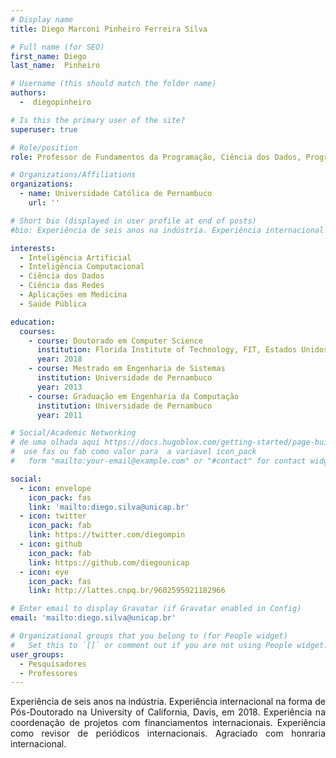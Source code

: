 ```yaml
---
# Display name
title: Diego Marconi Pinheiro Ferreira Silva

# Full name (for SEO)
first_name: Diego
last_name:  Pinheiro

# Username (this should match the folder name)
authors:
  -  diegopinheiro

# Is this the primary user of the site?
superuser: true

# Role/position
role: Professor de Fundamentos da Programação, Ciência dos Dados, Programação Estruturada, Estrutura de Dados 1 e Engenharia de Software 2.

# Organizations/Affiliations
organizations:
  - name: Universidade Católica de Pernambuco
    url: ''

# Short bio (displayed in user profile at end of posts)
#bio: Experiência de seis anos na indústria. Experiência internacional na forma de Pós-Doutorado na University of California, Davis, em 2018. Experiência na coordenação de projetos com financiamentos internacionais. Experiência como revisor de periódicos internacionais. Agraciado com honraria internacional.

interests:
  - Inteligência Artificial
  - Inteligência Computacional
  - Ciência dos Dados 
  - Ciência das Redes
  - Aplicações em Medicina 
  - Saúde Pública

education:
  courses:
    - course: Doutorado em Computer Science
      institution: Florida Institute of Technology, FIT, Estados Unidos
      year: 2018
    - course: Mestrado em Engenharia de Sistemas
      institution: Universidade de Pernambuco
      year: 2013
    - course: Graduação em Engenharia da Computação
      institution: Universidade de Pernambuco
      year: 2011

# Social/Academic Networking
# de uma olhada aqui https://docs.hugoblox.com/getting-started/page-builder/#icons
#  use fas ou fab como valor para  a variavel icon_pack
#   form "mailto:your-email@example.com" or "#contact" for contact widget.

social:
  - icon: envelope
    icon_pack: fas
    link: 'mailto:diego.silva@unicap.br'
  - icon: twitter
    icon_pack: fab
    link: https://twitter.com/diegompin
  - icon: github
    icon_pack: fab
    link: https://github.com/diegounicap
  - icon: eye
    icon_pack: fas
    link: http://lattes.cnpq.br/9602595921182966

# Enter email to display Gravatar (if Gravatar enabled in Config)
email: 'mailto:diego.silva@unicap.br'

# Organizational groups that you belong to (for People widget)
#   Set this to `[]` or comment out if you are not using People widget.
user_groups:
  - Pesquisadores
  - Professores
---
```


<div align="justify">
    Experiência de seis anos na indústria. Experiência internacional na forma de Pós-Doutorado na University of California, Davis, em 2018. Experiência na coordenação de projetos com financiamentos internacionais. Experiência como revisor de periódicos internacionais. Agraciado com honraria internacional.
</div> 

